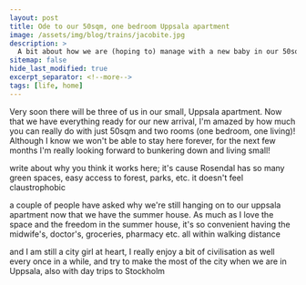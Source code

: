 ```yaml
---
layout: post
title: Ode to our 50sqm, one bedroom Uppsala apartment
image: /assets/img/blog/trains/jacobite.jpg
description: >
  A bit about how we are (hoping to) manage with a new baby in our 50sqm, one bedroom apartment. For those interested in small living! 
sitemap: false
hide_last_modified: true
excerpt_separator: <!--more-->
tags: [life, home]
---
```


Very soon there will be three of us in our small, Uppsala apartment. Now that we have everything ready for our new arrival, I'm amazed by how much you can really do with just 50sqm and two rooms (one bedroom, one living)! Although I know we won't be able to stay here forever, for the next few months I'm really looking forward to bunkering down and living small! 

<!--more-->

write about why you think it works here; it's cause Rosendal has so many green spaces, easy access to forest, parks, etc. it doesn't feel claustrophobic

a couple of people have asked why we're still hanging on to our uppsala apartment now that we have the summer house. As much as I love the space and the freedom in the summer house, it's so convenient having the midwife's, doctor's, groceries, pharmacy etc. all within walking distance

and I am still a city girl at heart, I really enjoy a bit of civilisation as well every once in a while, and try to make the most of the city when we are in Uppsala, also with day trips to Stockholm
